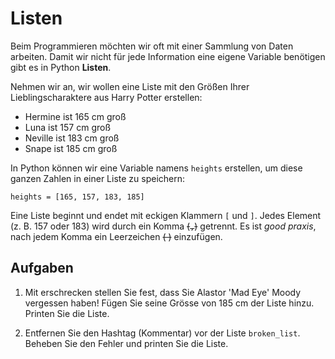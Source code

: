 Listen
=======
Beim Programmieren möchten wir oft mit einer Sammlung von Daten arbeiten. Damit wir nicht für jede Information eine eigene 
Variable benötigen gibt es in Python **Listen**.

Nehmen wir an, wir wollen eine Liste mit den Größen Ihrer Lieblingscharaktere aus Harry Potter erstellen:

- Hermine ist 165 cm groß 
- Luna ist 157 cm groß 
- Neville ist 183 cm groß 
- Snape ist 185 cm groß 
  
In Python können wir eine Variable namens `heights` erstellen, um diese ganzen Zahlen in einer Liste zu speichern:

`heights = [165, 157, 183, 185]` 

Eine Liste beginnt und endet mit eckigen Klammern `[` und `]`. Jedes Element (z. B. 157 oder 183) wird durch ein Komma ~~(`,`)~~ getrennt. 
Es ist _good praxis_, nach jedem Komma ein Leerzeichen ~~( )~~ einzufügen.

Aufgaben
----------

1. Mit erschrecken stellen Sie fest, dass Sie Alastor 'Mad Eye' Moody vergessen haben! Fügen Sie seine Grösse von 185 cm 
der Liste hinzu. Printen Sie die Liste.
   
2. Entfernen Sie den Hashtag (Kommentar) vor der Liste `broken_list`. Beheben Sie den Fehler und printen Sie die Liste.
